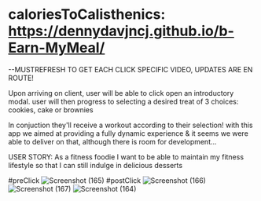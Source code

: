 # caloriesToCalisthenics: https://dennydavjncj.github.io/b-Earn-MyMeal/
 
--MUSTREFRESH TO GET EACH CLICK SPECIFIC VIDEO, UPDATES ARE EN ROUTE! 

Upon arriving on client, user will be able to click open an introductory modal. user will then progress to selecting a desired treat of 3 choices: cookies, cake or brownies

In conjuction they'll receive a workout according to their selection! with this app we aimed at providing a fully dynamic experience & it seems we were able to deliver on that, although there is room for development...

 USER STORY:
As a fitness foodie
I want to be able to maintain my fitness lifestyle
so that I can still indulge in delicious desserts

#preClick
![Screenshot (165)](https://user-images.githubusercontent.com/62162419/97796152-f0b7c180-1be4-11eb-990b-c1fcc6dfc8d0.png)
#postClick
![Screenshot (166)](https://user-images.githubusercontent.com/62162419/97796151-ef869480-1be4-11eb-8f28-b43eb5269f27.png)
![Screenshot (167)](https://user-images.githubusercontent.com/62162419/97796153-f0b7c180-1be4-11eb-8824-71010d96e062.png)
![Screenshot (164)](https://user-images.githubusercontent.com/62162419/97946167-90955c80-1d57-11eb-97a8-26f2c31b733b.png)
